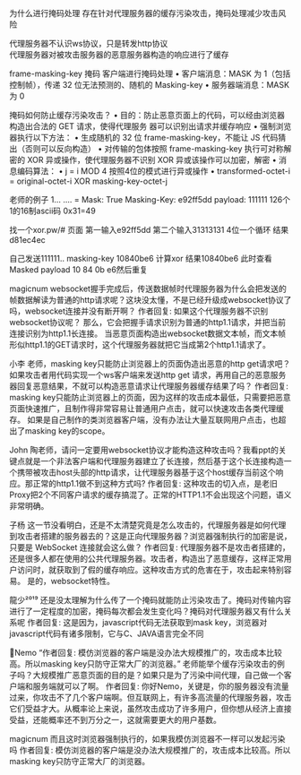 为什么进行掩码处理
  存在针对代理服务器的缓存污染攻击，掩码处理减少攻击风险
  
  代理服务器不认识ws协议，只是转发http协议    
  代理服务器对被攻击服务器的恶意服务器构造的响应进行了缓存
  
  

frame-masking-key 掩码     客户端进行掩码处理
• 客户端消息：MASK 为 1（包括控制帧），传递 32 位无法预测的、随机的 Masking-key
• 服务器端消息：MASK 为 0  



掩码如何防止缓存污染攻击？
• 目的：防止恶意页面上的代码，可以经由浏览器构造出合法的 GET 请求，使得代理服务 器可以识别出请求并缓存响应
• 强制浏览器执行以下方法：
  • 生成随机的 32 位 frame-masking-key，不能让 JS 代码猜出（否则可以反向构造）
  • 对传输的包体按照 frame-masking-key 执行可对称解密的 XOR 异或操作，使代理服务器不识别         XOR 异或该操作可以加密，解密
  • 消息编码算法：
    • j = i MOD 4    按照4位的模式进行异或操作
    • transformed-octet-i = original-octet-i XOR masking-key-octet-j

老师的例子
1... .... = Mask: True
Masking-Key: e92ff5dd
payload: 111111 126个      1的16制ascii码  0x31=49

找一个xor.pw/#  页面
第一输入e92ff5dd   第二个输入31313131  4位一个循环    结果d81ec4ec
   
   
自己发送111111..  masking-key   10840be6   计算xor    结果10840be6
  此时查看Masked payload    10 84 0b e6然后重复
  
  
  
  
 
magicnum
websocket握手完成后，传送数据帧时代理服务器为什么会把发送的帧数据解读为普通的http请求呢？这块没太懂，不是已经升级成websocket协议了吗，websocket连接并没有断开啊？
作者回复: 如果这个代理服务器不识别websocket协议呢？
那么，它会把握手请求识别为普通的http1.1请求，并把当前连接识别为http1.1长连接。
当恶意页面构造出websocket数据文本帧，而文本帧形似http1.1的GET请求时，这个代理服务器就把它当成第2个http1.1请求了。



小李
老师，masking key只能防止浏览器上的页面伪造出恶意的http get请求吧？如果攻击者用代码实现一个ws客户端来发送http get 请求，再用自己的恶意服务器回复恶意结果，不就可以构造恶意请求让代理服务器缓存结果了吗？
作者回复: masking key只能防止浏览器上的页面，因为这样的攻击成本最低，只需要把恶意页面快速推广，且制作得非常容易让普通用户点击，就可以快速攻击各类代理缓存。
如果是自己制作的类浏览器客户端，没有办法让大量互联网用户点击，也超出了masking key的scope。


John
陶老师，请问一定要用websocket协议才能构造这种攻击吗？我看ppt的关键点就是一个非法客户端和代理服务器建立了长连接，然后基于这个长连接构造一个携带被攻击host头部的http请求，让代理服务器基于这个host缓存当前这个响应。那正常的http1.1做不到这种方式吗?
作者回复: 这种攻击的切入点，是老旧Proxy把2个不同客户请求的缓存搞混了。正常的HTTP1.1不会出现这个问题，语义非常明确。


子杨
这一节没看明白，还是不太清楚究竟是怎么攻击的，代理服务器是如何代理到攻击者搭建的服务器去的？这是正向代理服务器？浏览器强制执行的加密是说，只要是 WebSocket 连接就会这么做？
作者回复: 代理服务器不是攻击者搭建的，还是很多人都在使用的公共代理服务器。攻击者，构造出了恶意缓存，这样正常用户访问时，就获取到了假的缓存响应。这种攻击方式的危害在于，攻击起来特别容易。
是的，websocket特性。

龍少²⁰¹⁹
还是没太理解为什么传了一个掩码就能防止污染攻击了。掩码对传输内容进行了一定程度的加密，掩码每次都会发生变化吗？掩码对代理服务器又有什么关系呢
作者回复: 这是因为，javascript代码无法获取到mask key，浏览器对javascript代码有诸多限制，它与C、JAVA语言完全不同



🐾Nemo
“作者回复: 模仿浏览器的客户端是没办法大规模推广的，攻击成本比较高。所以masking key只防守正常大厂的浏览器。”
老师能举个缓存污染攻击的例子吗？大规模推广恶意页面的目的是？如果只是为了污染中间代理，自己做一个客户端和服务端就可以了啊。
作者回复: 你好Nemo，关键是，你的服务器没有流量过来，你攻击不了几个客户端啊。但互联网上，有许多高流量的代理服务器，攻击它们受益才大。从概率论上来说，虽然攻击成功了许多用户，但你想从经济上直接受益，还能概率还不到万分之一，这就需要更大的用户基数。


magicnum
而且这时浏览器强制执行的，如果我模仿浏览器不一样可以发起污染吗
作者回复: 模仿浏览器的客户端是没办法大规模推广的，攻击成本比较高。所以masking key只防守正常大厂的浏览器。



  